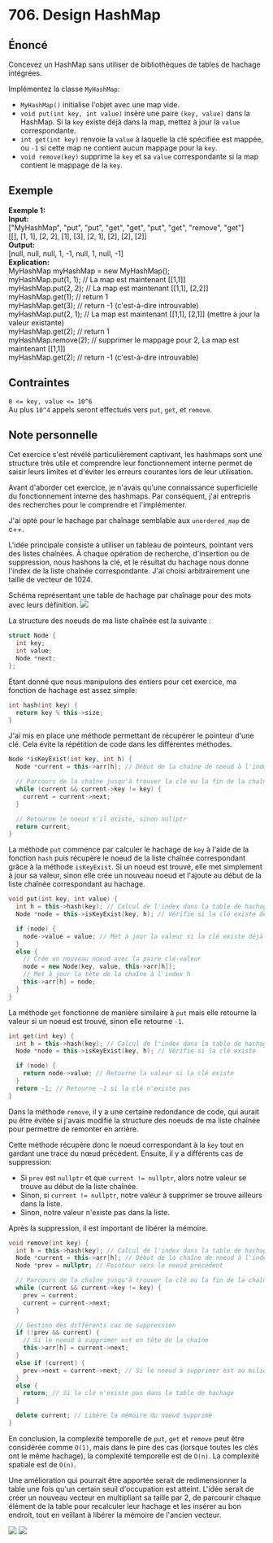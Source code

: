 # 706. Design HashMap

## Énoncé

Concevez un HashMap sans utiliser de bibliothèques de tables de hachage intégrées.

Implémentez la classe `MyHashMap`:

- `MyHashMap()` initialise l'objet avec une map vide.
- `void put(int key, int value)` insère une paire `(key, value)` dans la HashMap. Si la `key` existe déjà dans la map, mettez à jour la `value` correspondante.
- `int get(int key)` renvoie la `value` à laquelle la clé spécifiée est mappée, ou `-1` si cette map ne contient aucun mappage pour la `key`.
- `void remove(key)` supprime la `key` et sa `value` correspondante si la map contient le mappage de la `key`.

## Exemple

**Exemple 1:**  
**Input:**  
["MyHashMap", "put", "put", "get", "get", "put", "get", "remove", "get"]  
[[], [1, 1], [2, 2], [1], [3], [2, 1], [2], [2], [2]]  
**Output:**  
[null, null, null, 1, -1, null, 1, null, -1]  
**Explication:**  
MyHashMap myHashMap = new MyHashMap();  
myHashMap.put(1, 1); // La map est maintenant [[1,1]]  
myHashMap.put(2, 2); // La map est maintenant [[1,1], [2,2]]  
myHashMap.get(1); // return 1  
myHashMap.get(3); // return -1 (c'est-à-dire introuvable)  
myHashMap.put(2, 1); // La map est maintenant [[1,1], [2,1]] (mettre à jour la valeur existante)  
myHashMap.get(2); // return 1  
myHashMap.remove(2); // supprimer le mappage pour 2, La map est maintenant [[1,1]]  
myHashMap.get(2); // return -1 (c'est-à-dire introuvable)

## Contraintes

`0 <= key, value <= 10^6`  
Au plus `10^4` appels seront effectués vers `put`, `get`, et `remove`.

## Note personnelle

Cet exercice s'est révélé particulièrement captivant, les hashmaps sont une structure très utile et comprendre leur fonctionnement interne permet de saisir leurs limites et d'éviter les erreurs courantes lors de leur utilisation.

Avant d'aborder cet exercice, je n'avais qu'une connaissance superficielle du fonctionnement interne des hashmaps. Par conséquent, j'ai entrepris des recherches pour le comprendre et l'implémenter.

J'ai opté pour le hachage par chaînage semblable aux `unordered_map` de c++.

L'idée principale consiste à utiliser un tableau de pointeurs, pointant vers des listes chaînées. À chaque opération de recherche, d'insertion ou de suppression, nous hashons la clé, et le résultat du hachage nous donne l'index de la liste chaînée correspondante. J'ai choisi arbitrairement une taille de vecteur de 1024.

Schéma représentant une table de hachage par chaînage pour des mots avec leurs définition.
<img src="./imgs/img1.png"/>

La structure des noeuds de ma liste chaînée est la suivante :

```cpp
struct Node {
  int key;
  int value;
  Node *next;
};
```

Étant donné que nous manipulons des entiers pour cet exercice, ma fonction de hachage est assez simple:

```cpp
int hash(int key) {
  return key % this->size;
}
```

J'ai mis en place une méthode permettant de récupérer le pointeur d'une clé. Cela évite la répétition de code dans les différentes méthodes.

```cpp
Node *isKeyExist(int key, int h) {
  Node *current = this->arr[h]; // Début de la chaîne de noeud à l'index h

  // Parcours de la chaîne jusqu'à trouver la clé ou la fin de la chaîne
  while (current && current->key != key) {
    current = current->next;
  }

  // Retourne le noeud s'il existe, sinon nullptr
  return current;
}
```

La méthode `put` commence par calculer le hachage de `key` à l'aide de la fonction `hash` puis récupère le noeud de la liste chaînée correspondant grâce à la méthode `isKeyExist`.
Si un noeud est trouvé, elle met simplement à jour sa valeur, sinon elle crée un nouveau noeud et l'ajoute au début de la liste chaînée correspondant au hachage.

```cpp
void put(int key, int value) {
  int h = this->hash(key); // Calcul de l'index dans la table de hachage
  Node *node = this->isKeyExist(key, h); // Vérifie si la clé existe déjà

  if (node) {
    node->value = value; // Met à jour la valeur si la clé existe déjà
  }
  else {
    // Crée un nouveau noeud avec la paire clé-valeur
    node = new Node(key, value, this->arr[h]);
    // Met à jour la tête de la chaîne à l'index h
    this->arr[h] = node;
  }
}
```

La méthode `get` fonctionne de manière similaire à `put` mais elle retourne la valeur si un noeud est trouvé, sinon elle retourne `-1`.

```cpp
int get(int key) {
  int h = this->hash(key); // Calcul de l'index dans la table de hachage
  Node *node = this->isKeyExist(key, h); // Vérifie si la clé existe

  if (node) {
    return node->value; // Retourne la valeur si la clé existe
  }
  return -1; // Retourne -1 si la clé n'existe pas
}
```

Dans la méthode `remove`, il y a une certaine redondance de code, qui aurait pu être évitée si j'avais modifié la structure des noeuds de ma liste chaînée pour permettre de remonter en arrière.

Cette méthode récupère donc le noeud correspondant à la `key` tout en gardant une trace du nœud précédent. Ensuite, il y a différents cas de suppression:

- Si `prev` est `nullptr` et que `current != nullptr`, alors notre valeur se trouve au début de la liste chaînée.
- Sinon, si `current != nullptr`, notre valeur à supprimer se trouve ailleurs dans la liste.
- Sinon, notre valeur n'existe pas dans la liste.

Après la suppression, il est important de libérer la mémoire.

```cpp
void remove(int key) {
  int h = this->hash(key); // Calcul de l'index dans la table de hachage
  Node *current = this->arr[h]; // Début de la chaîne de noeud à l'index h
  Node *prev = nullptr; // Pointeur vers le noeud précédent

  // Parcours de la chaîne jusqu'à trouver la clé ou la fin de la chaîne
  while (current && current->key != key) {
    prev = current;
    current = current->next;
  }

  // Gestion des différents cas de suppression
  if (!prev && current) {
    // Si le noeud à supprimer est en tête de la chaîne
    this->arr[h] = current->next;
  }
  else if (current) {
    prev->next = current->next; // Si le noeud à supprimer est au milieu de la chaîne
  }
  else {
    return; // Si la clé n'existe pas dans la table de hachage
  }

  delete current; // Libère la mémoire du noeud supprimé
}
```

En conclusion, la complexité temporelle de `put`, `get` et `remove` peut être considérée comme `O(1)`, mais dans le pire des cas (lorsque toutes les clés ont le même hachage), la complexité temporelle est de `O(n)`.
La complexité spatiale est de `O(n)`.

Une amélioration qui pourrait être apportée serait de redimensionner la table une fois qu'un certain seuil d'occupation est atteint. L'idée serait de créer un nouveau vecteur en multipliant sa taille par 2, de parcourir chaque élément de la table pour recalculer leur hachage et les insérer au bon endroit, tout en veillant à libérer la mémoire de l'ancien vecteur.

<img src="./imgs/runtime.png"/>
<img src="./imgs/memory.png"/>
